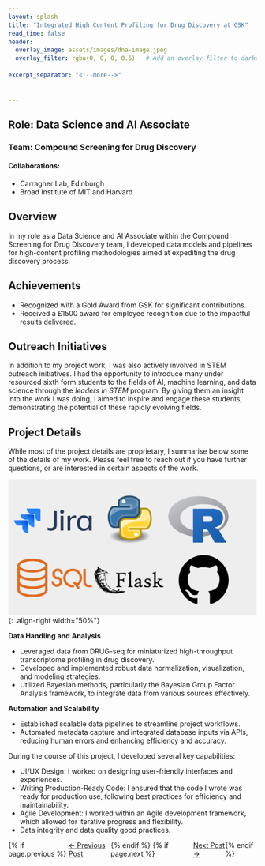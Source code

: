 ```yaml
---
layout: splash
title: "Integrated High Content Profiling for Drug Discovery at GSK"
read_time: false
header:
  overlay_image: assets/images/dna-image.jpeg
  overlay_filter: rgba(0, 0, 0, 0.5)   # Add an overlay filter to darken the image

excerpt_separator: "<!--more-->"


---
```


<!--more-->


## Role: Data Science and AI Associate

### Team: Compound Screening for Drug Discovery

#### Collaborations:
- Carragher Lab, Edinburgh
- Broad Institute of MIT and Harvard


## Overview
In my role as a Data Science and AI Associate within the Compound Screening for Drug Discovery team, I developed data models and pipelines for high-content profiling methodologies aimed at expediting the drug discovery process.

## Achievements
- Recognized with a Gold Award from GSK for significant contributions.
- Received a £1500 award for employee recognition due to the impactful results delivered.

## Outreach Initiatives

In addition to my project work, I was also actively involved in STEM outreach initiatives. I had the opportunity to introduce many under resourced sixth form students to the fields of AI, machine learning, and data science through the *leaders in STEM* program. By giving them an insight into the work I was doing, I aimed to inspire and engage these students, demonstrating the potential of these rapidly evolving fields.

## Project Details
While most of the project details are proprietary, I summarise below some of the details of my work. Please feel free to reach out if you have further questions, or are interested in certain aspects of the work. 

![stack](../assets/images/FLP1.png){: .align-right width="50%"}

**Data Handling and Analysis**
- Leveraged data from DRUG-seq for miniaturized high-throughput transcriptome profiling in drug discovery.
- Developed and implemented robust data normalization, visualization, and modeling strategies.
- Utilized Bayesian methods, particularly the Bayesian Group Factor Analysis framework, to integrate data from various sources effectively.

**Automation and Scalability**
- Established scalable data pipelines to streamline project workflows.
- Automated metadata capture and integrated database inputs via APIs, reducing human errors and enhancing efficiency and accuracy.


During the course of this project, I developed several key capabilities:

- UI/UX Design: I worked on designing user-friendly interfaces and experiences.
- Writing Production-Ready Code: I ensured that the code I wrote was ready for production use, following best practices for efficiency and maintainability.
- Agile Development: I worked within an Agile development framework, which allowed for iterative progress and flexibility.
- Data integrity and data quality good practices.




<div style="display: flex; justify-content: space-between;">
  {% if page.previous %}
    <div>
      <a href="{{ page.previous.url }}">← Previous Post</a>
    </div>
  {% endif %}
  {% if page.next %}
    <div>
      <a href="{{ page.next.url }}">Next Post →</a>
    </div>
  {% endif %}
</div>